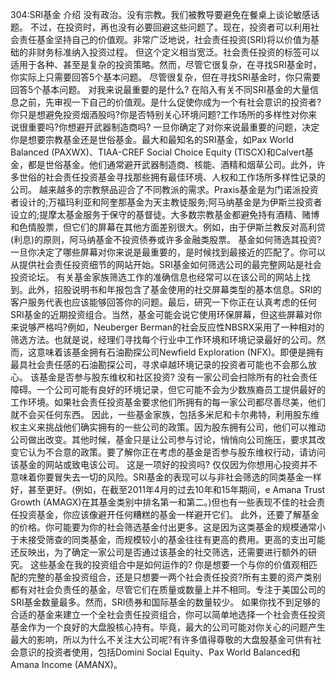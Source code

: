 304:SRI基金
介绍
没有政治。没有宗教。我们被教导要避免在餐桌上谈论敏感话题。
不过，在投资时，再也没有必要回避这些问题了。现在，投资者可以利用社会责任基金坚持自己的价值观。非常广泛地说，社会责任投资(SRI)将以价值为基础的非财务标准纳入投资过程。
但这个定义相当宽泛。社会责任投资的标签可以适用于各种、甚至是复杂的投资策略。然而，尽管它很复杂，在寻找SRI基金时，你实际上只需要回答5个基本问题。
尽管很复杂，但在寻找SRI基金时，你只需要回答5个基本问题。
对我来说最重要的是什么?
在陷入有关不同SRI基金的大量信息之前，先审视一下自己的价值观。是什么促使你成为一个有社会意识的投资者?你只是想避免投资烟酒股吗?你是否特别关心环境问题?工作场所的多样性对你来说很重要吗?你想避开武器制造商吗?
一旦你确定了对你来说最重要的问题，决定你是想要宗教基金还是世俗基金。最大和最知名的SRI基金，如Pax World Balanced (PAXWX)、TIAA-CREF Social Choice Equity (TISCX)和Calvert基金，都是世俗基金。他们通常避开武器制造商、核能、酒精和烟草公司。此外，许多世俗的社会责任投资基金寻找那些拥有最佳环境、人权和工作场所多样性记录的公司。
越来越多的宗教祭品迎合了不同教派的需求。Praxis基金是为门诺派投资者设计的;万福玛利亚和阿奎那基金为天主教徒服务;阿马纳基金是为伊斯兰投资者设立的;提摩太基金服务于保守的基督徒。大多数宗教基金都避免持有酒精、赌博和色情股票，但它们的屏幕在其他方面差别很大。例如，由于伊斯兰教反对高利贷(利息)的原则，阿马纳基金不投资债券或许多金融类股票。
基金如何筛选其投资?
一旦你决定了哪些屏幕对你来说是最重要的，是时候找到最接近的匹配了。你可以从提供社会责任投资细节的网站开始。SRI基金如何筛选公司的最完整网站是社会投资论坛。
有关基金家族筛选工作的准确信息也经常可以在该公司的网站上找到。此外，招股说明书和年报包含了基金使用的社交屏幕类型的基本信息。SRI的客户服务代表也应该能够回答你的问题。最后，研究一下你正在认真考虑的任何SRI基金的近期投资组合。当然，基金可能会说它使用环保屏幕，但这些屏幕对你来说够严格吗?例如，Neuberger Berman的社会反应性NBSRX采用了一种相对的筛选方法。也就是说，经理们寻找每个行业中工作环境和环境记录最好的公司。然而，这意味着该基金拥有石油勘探公司Newfield Exploration (NFX)。即便是拥有最具社会责任感的石油勘探公司，寻求卓越环境记录的投资者可能也不会那么放心。
该基金是否参与股东维权和社区投资?
没有一家公司会扫除所有的社会责任障碍。一个公司可能有良好的环境记录，但它可能不会为少数族裔员工提供最好的工作环境。如果社会责任投资基金要求他们所拥有的每一家公司都尽善尽美，他们就不会买任何东西。
因此，一些基金家族，包括多米尼和卡尔弗特，利用股东维权主义来挑战他们确实拥有的一些公司的政策。因为股东拥有公司，他们可以推动公司做出改变。其他时候，基金只是让公司参与讨论，悄悄向公司施压，要求其改变它认为不合意的政策。要了解你正在考虑的基金是否参与股东维权行动，请访问该基金的网站或致电该公司。
这是一项好的投资吗?
仅仅因为你想用心投资并不意味着你要冒失去一切的风险。SRI基金的表现可以与非社会筛选的同类基金一样好，甚至更好。(例如，在截至2011年4月的过去10年和15年期间，e Amana Trust Growth (AMAGX)在其基金类别中排名第一和第二。)但也有一些表现不佳的社会责任投资基金，你应该像避开任何糟糕的基金一样避开它们。
此外，还要了解基金的价格。你可能要为你的社会筛选基金付出更多。这是因为这类基金的规模通常小于未接受筛查的同类基金，而规模较小的基金往往有更高的费用。更高的支出可能还反映出，为了确定一家公司是否通过该基金的社交筛选，还需要进行额外的研究。
这些基金在我的投资组合中是如何运作的?
你是想要一个与你的价值观相匹配的完整的基金投资组合，还是只想要一两个社会责任投资?所有主要的资产类别都有对社会负责任的基金，尽管它们在质量或数量上并不相同。专注于美国公司的SRI基金数量最多。然而，SRI债券和国际基金的数量较少。
如果你找不到足够的合适的基金来建立一个全社会责任投资组合，你可以简单地选择一个社会责任投资基金作为一个良好的大盘股核心持有。毕竟，最大的公司可能对你关心的问题产生最大的影响，所以为什么不关注大公司呢?有许多值得尊敬的大盘股基金可供有社会意识的投资者使用，包括Domini Social Equity、Pax World Balanced和Amana Income (AMANX)。
